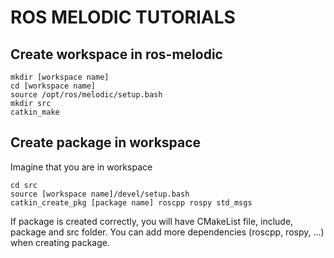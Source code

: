 # ROS MELODIC TUTORIALS

## Create workspace in ros-melodic
```
mkdir [workspace name]
cd [workspace name]
source /opt/ros/melodic/setup.bash
mkdir src
catkin_make
```

## Create package in workspace
Imagine that you are in workspace
```
cd src
source [workspace name]/devel/setup.bash
catkin_create_pkg [package name] roscpp rospy std_msgs
```
If package is created correctly, you will have CMakeList file, include, package and src folder. You can add more dependencies (roscpp, rospy, ...) when creating package.
